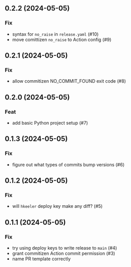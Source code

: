 ## 0.2.2 (2024-05-05)

### Fix

- syntax for `no_raise` in `release.yaml` (#10)
- move comittizen `no_raise` to Action config (#9)

## 0.2.1 (2024-05-05)

### Fix

- allow commitizen NO_COMMIT_FOUND exit code (#8)

## 0.2.0 (2024-05-05)

### Feat

- add basic Python project setup (#7)

## 0.1.3 (2024-05-05)

### Fix

- figure out what types of commits bump versions (#6)

## 0.1.2 (2024-05-05)

### Fix

- will `hkeeler` deploy key make any diff? (#5)

## 0.1.1 (2024-05-05)

### Fix

- try using deploy keys to write release to `main` (#4)
- grant commitizen Action commit permission (#3)
- name PR template correctly
